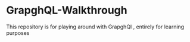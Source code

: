 # GrapghQL-Walkthrough
This repository is for playing around with GrapghQl , entirely for learning purposes 
